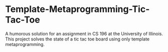 # Template-Metaprogramming-Tic-Tac-Toe

A humorous solution for an assignment in CS 196 at the University of Illinois. This project solves the state of a tic tac toe board using only template metaprogramming.

